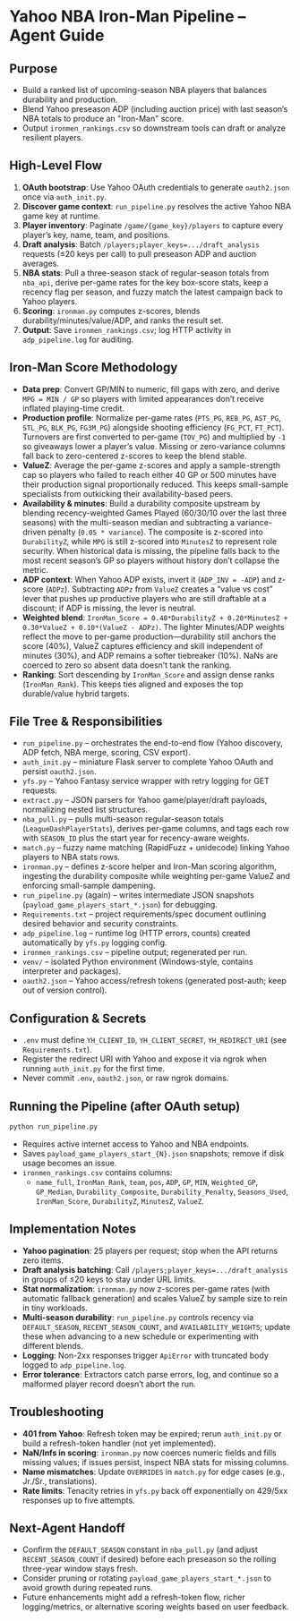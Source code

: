 # Yahoo NBA Iron-Man Pipeline – Agent Guide

## Purpose
- Build a ranked list of upcoming-season NBA players that balances durability and production.
- Blend Yahoo preseason ADP (including auction price) with last season’s NBA totals to produce an "Iron-Man" score.
- Output `ironmen_rankings.csv` so downstream tools can draft or analyze resilient players.

## High-Level Flow
1. **OAuth bootstrap**: Use Yahoo OAuth credentials to generate `oauth2.json` once via `auth_init.py`.
2. **Discover game context**: `run_pipeline.py` resolves the active Yahoo NBA game key at runtime.
3. **Player inventory**: Paginate `/game/{game_key}/players` to capture every player’s key, name, team, and positions.
4. **Draft analysis**: Batch `/players;player_keys=.../draft_analysis` requests (≤20 keys per call) to pull preseason ADP and auction averages.
5. **NBA stats**: Pull a three-season stack of regular-season totals from `nba_api`, derive per-game rates for the key box-score stats, keep a recency flag per season, and fuzzy match the latest campaign back to Yahoo players.
6. **Scoring**: `ironman.py` computes z-scores, blends durability/minutes/value/ADP, and ranks the result set.
7. **Output**: Save `ironmen_rankings.csv`; log HTTP activity in `adp_pipeline.log` for auditing.

## Iron-Man Score Methodology
- **Data prep**: Convert GP/MIN to numeric, fill gaps with zero, and derive `MPG = MIN / GP` so players with limited appearances don’t receive inflated playing-time credit.
- **Production profile**: Normalize per-game rates (`PTS_PG`, `REB_PG`, `AST_PG`, `STL_PG`, `BLK_PG`, `FG3M_PG`) alongside shooting efficiency (`FG_PCT`, `FT_PCT`). Turnovers are first converted to per-game (`TOV_PG`) and multiplied by `-1` so giveaways lower a player’s value. Missing or zero-variance columns fall back to zero-centered z-scores to keep the blend stable.
- **ValueZ**: Average the per-game z-scores and apply a sample-strength cap so players who failed to reach either 40 GP or 500 minutes have their production signal proportionally reduced. This keeps small-sample specialists from outkicking their availability-based peers.
- **Availability & minutes**: Build a durability composite upstream by blending recency-weighted Games Played (60/30/10 over the last three seasons) with the multi-season median and subtracting a variance-driven penalty (`0.05 * variance`). The composite is z-scored into `DurabilityZ`, while `MPG` is still z-scored into `MinutesZ` to represent role security. When historical data is missing, the pipeline falls back to the most recent season’s GP so players without history don’t collapse the metric.
- **ADP context**: When Yahoo ADP exists, invert it (`ADP_INV = -ADP`) and z-score (`ADPz`). Subtracting `ADPz` from `ValueZ` creates a “value vs cost” lever that pushes up productive players who are still draftable at a discount; if ADP is missing, the lever is neutral.
- **Weighted blend**: `IronMan_Score = 0.40*DurabilityZ + 0.20*MinutesZ + 0.30*ValueZ + 0.10*(ValueZ - ADPz)`. The lighter Minutes/ADP weights reflect the move to per-game production—durability still anchors the score (40%), ValueZ captures efficiency and skill independent of minutes (30%), and ADP remains a softer tiebreaker (10%). NaNs are coerced to zero so absent data doesn’t tank the ranking.
- **Ranking**: Sort descending by `IronMan_Score` and assign dense ranks (`IronMan_Rank`). This keeps ties aligned and exposes the top durable/value hybrid targets.

## File Tree & Responsibilities
- `run_pipeline.py` – orchestrates the end-to-end flow (Yahoo discovery, ADP fetch, NBA merge, scoring, CSV export).
- `auth_init.py` – miniature Flask server to complete Yahoo OAuth and persist `oauth2.json`.
- `yfs.py` – Yahoo Fantasy service wrapper with retry logging for GET requests.
- `extract.py` – JSON parsers for Yahoo game/player/draft payloads, normalizing nested list structures.
- `nba_pull.py` – pulls multi-season regular-season totals (`LeagueDashPlayerStats`), derives per-game columns, and tags each row with `SEASON_ID` plus the start year for recency-aware weights.
- `match.py` – fuzzy name matching (RapidFuzz + unidecode) linking Yahoo players to NBA stats rows.
- `ironman.py` – defines z-score helper and Iron-Man scoring algorithm, ingesting the durability composite while weighting per-game ValueZ and enforcing small-sample dampening.
- `run_pipeline.py` (again) – writes intermediate JSON snapshots (`payload_game_players_start_*.json`) for debugging.
- `Requirements.txt` – project requirements/spec document outlining desired behavior and security constraints.
- `adp_pipeline.log` – runtime log (HTTP errors, counts) created automatically by `yfs.py` logging config.
- `ironmen_rankings.csv` – pipeline output; regenerated per run.
- `venv/` – isolated Python environment (Windows-style, contains interpreter and packages).
- `oauth2.json` – Yahoo access/refresh tokens (generated post-auth; keep out of version control).

## Configuration & Secrets
- `.env` must define `YH_CLIENT_ID`, `YH_CLIENT_SECRET`, `YH_REDIRECT_URI` (see `Requirements.txt`).
- Register the redirect URI with Yahoo and expose it via ngrok when running `auth_init.py` for the first time.
- Never commit `.env`, `oauth2.json`, or raw ngrok domains.

## Running the Pipeline (after OAuth setup)
```bash
python run_pipeline.py
```
- Requires active internet access to Yahoo and NBA endpoints.
- Saves `payload_game_players_start_{N}.json` snapshots; remove if disk usage becomes an issue.
- `ironmen_rankings.csv` contains columns:
  - `name_full`, `IronMan_Rank`, `team`, `pos`, `ADP`, `GP`, `MIN`, `Weighted_GP`, `GP_Median`, `Durability_Composite`, `Durability_Penalty`, `Seasons_Used`, `IronMan_Score`, `DurabilityZ`, `MinutesZ`, `ValueZ`.

## Implementation Notes
- **Yahoo pagination**: 25 players per request; stop when the API returns zero items.
- **Draft analysis batching**: Call `/players;player_keys=.../draft_analysis` in groups of ≤20 keys to stay under URL limits.
- **Stat normalization**: `ironman.py` now z-scores per-game rates (with automatic fallback generation) and scales ValueZ by sample size to rein in tiny workloads.
- **Multi-season durability**: `run_pipeline.py` controls recency via `DEFAULT_SEASON`, `RECENT_SEASON_COUNT`, and `AVAILABILITY_WEIGHTS`; update these when advancing to a new schedule or experimenting with different blends.
- **Logging**: Non-2xx responses trigger `ApiError` with truncated body logged to `adp_pipeline.log`.
- **Error tolerance**: Extractors catch parse errors, log, and continue so a malformed player record doesn’t abort the run.

## Troubleshooting
- **401 from Yahoo**: Refresh token may be expired; rerun `auth_init.py` or build a refresh-token handler (not yet implemented).
- **NaN/Infs in scoring**: `ironman.py` now coerces numeric fields and fills missing values; if issues persist, inspect NBA stats for missing columns.
- **Name mismatches**: Update `OVERRIDES` in `match.py` for edge cases (e.g., Jr./Sr., translations).
- **Rate limits**: Tenacity retries in `yfs.py` back off exponentially on 429/5xx responses up to five attempts.

## Next-Agent Handoff
- Confirm the `DEFAULT_SEASON` constant in `nba_pull.py` (and adjust `RECENT_SEASON_COUNT` if desired) before each preseason so the rolling three-year window stays fresh.
- Consider pruning or rotating `payload_game_players_start_*.json` to avoid growth during repeated runs.
- Future enhancements might add a refresh-token flow, richer logging/metrics, or alternative scoring weights based on user feedback.
